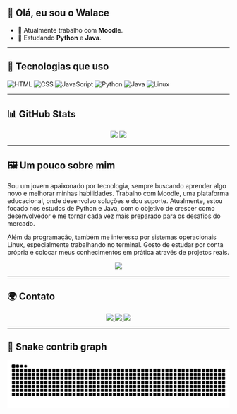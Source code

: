 ## 👋 Olá, eu sou o Walace

- 🔧 Atualmente trabalho com **Moodle**.  
- 🌱 Estudando **Python** e **Java**.  

---

## 🚀 Tecnologias que uso

<div style="display: inline_block">
  <img align="center" alt="HTML" height="30" width="40" src="https://cdn.jsdelivr.net/gh/devicons/devicon/icons/html5/html5-original.svg"/>
  <img align="center" alt="CSS" height="30" width="40" src="https://cdn.jsdelivr.net/gh/devicons/devicon/icons/css3/css3-original.svg"/>
  <img align="center" alt="JavaScript" height="30" width="40" src="https://cdn.jsdelivr.net/gh/devicons/devicon/icons/javascript/javascript-original.svg"/>
  <img align="center" alt="Python" height="30" width="40" src="https://cdn.jsdelivr.net/gh/devicons/devicon/icons/python/python-original.svg"/>
  <img align="center" alt="Java" height="30" width="40" src="https://cdn.jsdelivr.net/gh/devicons/devicon/icons/java/java-original.svg"/>
  <img align="center" alt="Linux" height="30" width="40" src="https://cdn.jsdelivr.net/gh/devicons/devicon/icons/linux/linux-original.svg"/>
</div>

---

## 📊 GitHub Stats

<div align="center">
  <img height="180em" src="https://github-readme-stats.vercel.app/api?username=Walacekeystone&show_icons=true&theme=tokyonight&include_all_commits=true&count_private=true"/>
  <img height="180em" src="https://github-readme-stats.vercel.app/api/top-langs/?username=Walacekeystone&layout=compact&langs_count=7&theme=tokyonight"/>
</div>

---

## 🖼️ Um pouco sobre mim
Sou um jovem apaixonado por tecnologia, sempre buscando aprender algo novo e melhorar minhas habilidades. Trabalho com Moodle, uma plataforma educacional, onde desenvolvo soluções e dou suporte. Atualmente, estou focado nos estudos de Python e Java, com o objetivo de crescer como desenvolvedor e me tornar cada vez mais preparado para os desafios do mercado.

Além da programação, também me interesso por sistemas operacionais Linux, especialmente trabalhando no terminal. Gosto de estudar por conta própria e colocar meus conhecimentos em prática através de projetos reais.  


<div align="center">
  <img src="https://github.com/user-attachments/assets/5d701bf0-8dd1-4bcb-9079-e30d562993a4" width="300px"/>
</div>

---

## 🌍 Contato

<div align="center">
  <a href="https://www.instagram.com/nossa_walace/" target="_blank">
    <img src="https://img.shields.io/badge/-Instagram-%23E4405F?style=for-the-badge&logo=instagram&logoColor=white"/>
  </a>
  <a href="mailto:walbarros1924@gmail.com" target="_blank">
    <img src="https://img.shields.io/badge/-Gmail-%23333?style=for-the-badge&logo=gmail&logoColor=white"/>
  </a>
  <a href="https://www.linkedin.com/in/walace-barros-4sys/" target="_blank">
    <img src="https://img.shields.io/badge/-LinkedIn-%230077B5?style=for-the-badge&logo=linkedin&logoColor=white"/>
  </a>
</div>

---

## 🐍 Snake contrib graph

<picture>
  <source media="(prefers-color-scheme: dark)" srcset="https://raw.githubusercontent.com/walacekeystone/walacekeystone/output/github-contribution-grid-snake-dark.svg">
  <source media="(prefers-color-scheme: light)" srcset="https://raw.githubusercontent.com/walacekeystone/walacekeystone/output/github-contribution-grid-snake.svg">
  <img alt="snake animation" src="https://raw.githubusercontent.com/walacekeystone/walacekeystone/output/github-contribution-grid-snake.svg"/>
</picture>

